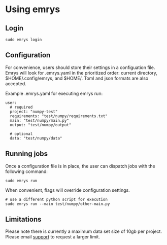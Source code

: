 # Using emrys

## Login

    sudo emrys login

## Configuration

For convenience, users should store their settings in a configuation file. Emrys will look for .emrys.yaml in the prioritized order: current directory, $HOME/.config/emrys, and $HOME/. Toml and json formats are also accepted.

Example .emrys.yaml for executing emrys run:

    user:
      # required
      project: "numpy-test"
      requirements: "test/numpy/requirements.txt"
      main: "test/numpy/main.py"
      output: "test/numpy/output"

      # optional
      data: "test/numpy/data"

## Running jobs

Once a configuration file is in place, the user can dispatch jobs with the following command:

    sudo emrys run

When convenient, flags will override configuration settings.

    # use a different python script for execution
    sudo emrys run --main test/numpy/other-main.py

## Limitations

Please note there is currently a maximum data set size of 10gb per project. Please email [support](mailto:support@emrys.io) to request a larger limit.
